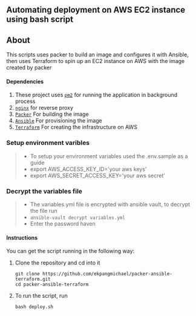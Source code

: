 ## Automating deployment on AWS EC2 instance using bash script 

## About
This scripts uses packer to build an image and configures it with Ansible, then uses Terraform to spin up an EC2 instance on AWS with the image created by packer

#### Dependencies

1. These project uses [`pm2`](http://pm2.keymetrics.io/) for running the application in background process
2.  [`nginx`](https://www.nginx.com/) for reverse proxy
3. [`Packer`](https://packer.io/) For building the image
4. [`Ansible`](https://www.ansible.com/) For provisioning the image
5. [`Terraform`](https://www.terraform.io/) For creating the infrastructure on AWS



### Setup environment varibles

>- To setup your environment variables used the .env.sample as a guide
>- export AWS_ACCESS_KEY_ID='your aws keys'
>- export AWS_SECRET_ACCESS_KEY='your aws secret'

### Decrypt the variables file

>- The variables.yml file is encrypted with ansible vault, to decrypt the file run
>- `ansible-vault decrypt variables.yml`
>- Enter the password haven

#### Instructions

You can get the script running in the following way:

1. Clone the repository and cd into it
   
	  ```
    git clone https://github.com/ekpangmichael/packer-ansible-terraform.git
    cd packer-ansible-terraform
    ```
2. To run the script, run
    ```
    bash deploy.sh
    ```


